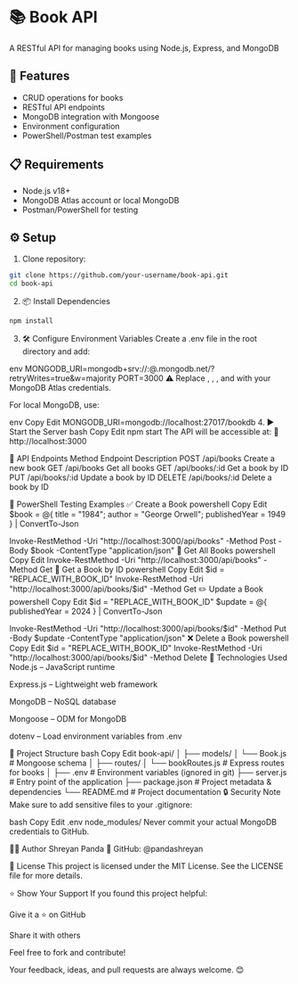 # 📚 Book API

A RESTful API for managing books using Node.js, Express, and MongoDB

## 🚀 Features
- CRUD operations for books
- RESTful API endpoints
- MongoDB integration with Mongoose
- Environment configuration
- PowerShell/Postman test examples

## 📋 Requirements
- Node.js v18+
- MongoDB Atlas account or local MongoDB
- Postman/PowerShell for testing

## ⚙️ Setup

1. Clone repository:
```bash
git clone https://github.com/your-username/book-api.git
cd book-api
```
2. 📦 Install Dependencies
```bash
npm install
```
3. 🛠️ Configure Environment Variables
Create a .env file in the root directory and add:

env
MONGODB_URI=mongodb+srv://<username>:<password>@<cluster>.mongodb.net/<database>?retryWrites=true&w=majority
PORT=3000
⚠️ Replace <username>, <password>, <cluster>, and <database> with your MongoDB Atlas credentials.

For local MongoDB, use:

env
Copy
Edit
MONGODB_URI=mongodb://localhost:27017/bookdb
4. ▶️ Start the Server
bash
Copy
Edit
npm start
The API will be accessible at:
🔗 http://localhost:3000

📡 API Endpoints
Method	Endpoint	Description
POST	/api/books	Create a new book
GET	/api/books	Get all books
GET	/api/books/:id	Get a book by ID
PUT	/api/books/:id	Update a book by ID
DELETE	/api/books/:id	Delete a book by ID

🧪 PowerShell Testing Examples
✅ Create a Book
powershell
Copy
Edit
$book = @{
    title = "1984";
    author = "George Orwell";
    publishedYear = 1949
} | ConvertTo-Json

Invoke-RestMethod -Uri "http://localhost:3000/api/books" -Method Post -Body $book -ContentType "application/json"
📖 Get All Books
powershell
Copy
Edit
Invoke-RestMethod -Uri "http://localhost:3000/api/books" -Method Get
📗 Get a Book by ID
powershell
Copy
Edit
$id = "REPLACE_WITH_BOOK_ID"
Invoke-RestMethod -Uri "http://localhost:3000/api/books/$id" -Method Get
✏️ Update a Book
powershell
Copy
Edit
$id = "REPLACE_WITH_BOOK_ID"
$update = @{ publishedYear = 2024 } | ConvertTo-Json

Invoke-RestMethod -Uri "http://localhost:3000/api/books/$id" -Method Put -Body $update -ContentType "application/json"
❌ Delete a Book
powershell
Copy
Edit
$id = "REPLACE_WITH_BOOK_ID"
Invoke-RestMethod -Uri "http://localhost:3000/api/books/$id" -Method Delete
🧰 Technologies Used
Node.js – JavaScript runtime

Express.js – Lightweight web framework

MongoDB – NoSQL database

Mongoose – ODM for MongoDB

dotenv – Load environment variables from .env

📁 Project Structure
bash
Copy
Edit
book-api/
│
├── models/
│   └── Book.js           # Mongoose schema
│
├── routes/
│   └── bookRoutes.js     # Express routes for books
│
├── .env                  # Environment variables (ignored in git)
├── server.js             # Entry point of the application
├── package.json          # Project metadata & dependencies
└── README.md             # Project documentation
🔒 Security Note
Make sure to add sensitive files to your .gitignore:

bash
Copy
Edit
.env
node_modules/
Never commit your actual MongoDB credentials to GitHub.

👨‍💻 Author
Shreyan Panda
🔗 GitHub: @pandashreyan

📄 License
This project is licensed under the MIT License.
See the LICENSE file for more details.

⭐ Show Your Support
If you found this project helpful:

Give it a ⭐ on GitHub

Share it with others

Feel free to fork and contribute!

Your feedback, ideas, and pull requests are always welcome. 😊

   
